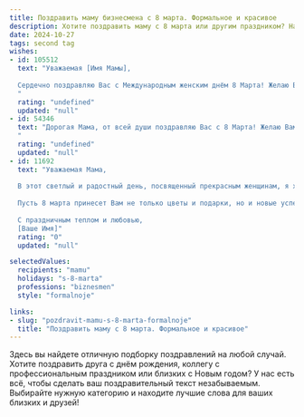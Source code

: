 ```yaml
---
title: Поздравить маму бизнесмена с 8 марта. Формальное и красивое
description: Хотите поздравить маму с 8 марта или другим праздником? Наш ИИ создаст незабываемое поздравление, а вы обязательно выделитесь среди других.  
date: 2024-10-27
tags: second tag
wishes:
- id: 105512
  text: "Уважаемая [Имя Мамы],
  
  Сердечно поздравляю Вас с Международным женским днём 8 Марта! Желаю Вам крепкого здоровья, неиссякаемой энергии, благополучия и успехов во всех Ваших начинаниях. Пусть Ваш профессиональный опыт и талант бизнесмена приносят Вам заслуженное признание и удовлетворение.  Пусть этот день будет наполнен радостью, теплом и вниманием близких людей. С праздником!
  "
  rating: "undefined"
  updated: "null"
- id: 54346
  text: "Дорогая Мама, от всей души поздравляю Вас с 8 Марта! Желаю Вам крепкого здоровья, неиссякаемой энергии, успехов в Ваших многочисленных начинаниях и, конечно же, бесконечного счастья!
  "
  rating: "undefined"
  updated: "null"
- id: 11692
  text: "Уважаемая Мама,
  
  В этот светлый и радостный день, посвященный прекрасным женщинам, я хочу выразить Вам свою искреннюю благодарность и глубочайшее уважение. Ваш неиссякаемый труд, мудрость и забота вдохновляют меня каждый день. Ваша профессиональная деятельность в качестве бизнесмена является примером для подражания, демонстрируя силу и решительность, которые столь необходимы в современном мире.
  
  Пусть 8 марта принесет Вам не только цветы и подарки, но и новые успехи, радостные моменты и теплоту общения с близкими. Желаю Вам здоровья, счастья и процветания во всех Ваших начинаниях.
  
  С праздничным теплом и любовью,
  [Ваше Имя]"
  rating: "0"
  updated: "null"

selectedValues:
  recipients: "mamu"
  holidays: "s-8-marta"
  professions: "biznesmen"
  style: "formalnoje"

links:
- slug: "pozdravit-mamu-s-8-marta-formalnoje"
  title: "Поздравить маму с 8 марта. Формальное и красивое"
---
```


Здесь вы найдете отличную подборку поздравлений на любой случай. 
Хотите поздравить друга с днём рождения, коллегу с профессиональным праздником или близких с Новым годом? У нас есть всё, чтобы сделать ваш поздравительный текст незабываемым. Выбирайте нужную категорию и находите лучшие слова для ваших близких и друзей!
